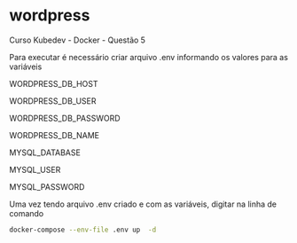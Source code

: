 # wordpress

Curso Kubedev - Docker - Questão 5

Para executar é necessário criar arquivo .env informando os valores para as variáveis

WORDPRESS_DB_HOST 

WORDPRESS_DB_USER 

WORDPRESS_DB_PASSWORD 

WORDPRESS_DB_NAME 

MYSQL_DATABASE 

MYSQL_USER 

MYSQL_PASSWORD 

Uma vez tendo arquivo .env criado e com as variáveis, digitar na linha de comando 

```bash
docker-compose --env-file .env up  -d

